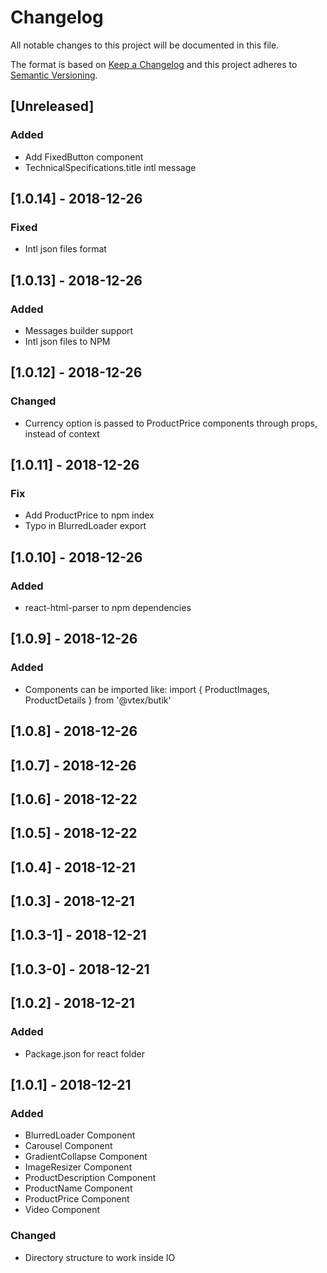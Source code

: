 # Changelog

All notable changes to this project will be documented in this file.

The format is based on [Keep a Changelog](http://keepachangelog.com/en/1.0.0/)
and this project adheres to [Semantic Versioning](http://semver.org/spec/v2.0.0.html).

## [Unreleased]

### Added

- Add FixedButton component
- TechnicalSpecifications.title intl message

## [1.0.14] - 2018-12-26

### Fixed

- Intl json files format

## [1.0.13] - 2018-12-26

### Added

- Messages builder support
- Intl json files to NPM

## [1.0.12] - 2018-12-26

### Changed

- Currency option is passed to ProductPrice components through props, instead of context

## [1.0.11] - 2018-12-26

### Fix

- Add ProductPrice to npm index
- Typo in BlurredLoader export

## [1.0.10] - 2018-12-26

### Added

- react-html-parser to npm dependencies

## [1.0.9] - 2018-12-26

### Added

- Components can be imported like: import { ProductImages, ProductDetails } from '@vtex/butik'

## [1.0.8] - 2018-12-26

## [1.0.7] - 2018-12-26

## [1.0.6] - 2018-12-22

## [1.0.5] - 2018-12-22

## [1.0.4] - 2018-12-21

## [1.0.3] - 2018-12-21

## [1.0.3-1] - 2018-12-21

## [1.0.3-0] - 2018-12-21

## [1.0.2] - 2018-12-21

### Added

- Package.json for react folder

## [1.0.1] - 2018-12-21

### Added

- BlurredLoader Component
- Carousel Component
- GradientCollapse Component
- ImageResizer Component
- ProductDescription Component
- ProductName Component
- ProductPrice Component
- Video Component

### Changed

- Directory structure to work inside IO
